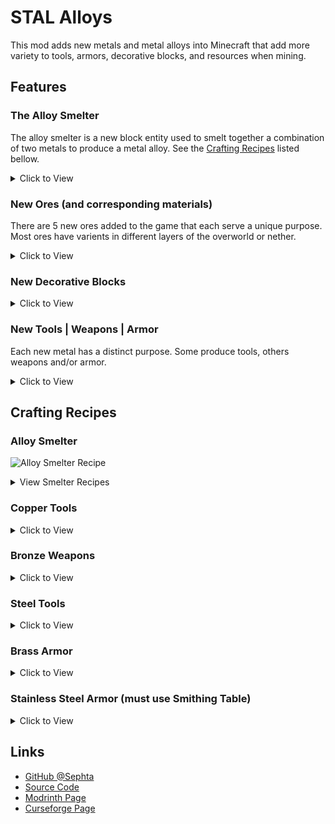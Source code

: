 # STAL Alloys

This mod adds new metals and metal alloys into Minecraft that add more variety to tools, armors, decorative blocks, and resources when mining.

## Features

### The Alloy Smelter

The alloy smelter is a new block entity used to smelt together a combination of two metals to produce a metal alloy. See the [Crafting Recipes](#crafting-recipes) listed bellow.

<details>
<summary>Click to View</summary>

<img src="https://github.com/Sephta/stal-alloys/raw/1.19.2/imgs/alloy_smelter_block.png">

</details>

### New Ores (and corresponding materials)

There are 5 new ores added to the game that each serve a unique purpose. Most ores have varients in different layers of the overworld or nether.

<details>
<summary>Click to View</summary>

|                 | Chromium | Nickel | Carbon | Zinc | Tin |
|-----------------|:--------:|:------:|:------:|:----:|:---:|
| **Stone Layer**     |    NO    |   YES  |   NO   |  YES | YES |
| **Deepslate Layer** |    NO    |   YES  |   YES  |  YES | YES |
| **The Nether**      |    YES   |   YES  |   NO   |  NO  |  NO |

<img src="https://github.com/Sephta/stal-alloys/raw/1.19.2/imgs/ores_01.png">

</details>

### New Decorative Blocks

<details>
<summary>Click to View</summary>

<img src="https://github.com/Sephta/stal-alloys/raw/1.19.2/imgs/cosmetic_blocks.png">

</details>

### New Tools | Weapons | Armor

Each new metal has a distinct purpose. Some produce tools, others weapons and/or armor.

<details>
<summary>Click to View</summary>

<img src="https://github.com/Sephta/stal-alloys/raw/1.19.2/imgs/armors_01.png">

<img src="https://github.com/Sephta/stal-alloys/raw/1.19.2/imgs/tools.png">

</details>

## Crafting Recipes

### Alloy Smelter

![Alloy Smelter Recipe](https://github.com/Sephta/stal-alloys/raw/1.19.2/imgs/alloy_smelter.png "Alloy Smelter Recipe")

<details>
<summary>View Smelter Recipes</summary>

#### Copper and Zinc produce Brass

![Brass Recipe](https://github.com/Sephta/stal-alloys/raw/1.19.2/imgs/brass_alloy_smelter.png "Brass Recipe")

#### Copper and Tin produce Bronze

![Bronze Recipe](https://github.com/Sephta/stal-alloys/raw/1.19.2/imgs/bronze_alloy_smelter.png "Bronze Recipe")

#### Carbon Dust will make Carbon Plates

![Carbon Plate](https://github.com/Sephta/stal-alloys/raw/1.19.2/imgs/carbon_plate.png "Carbon Plate")

#### Iron and Carbon Plates produce Steel

![Steel Recipe](https://github.com/Sephta/stal-alloys/raw/1.19.2/imgs/steel_alloy_smelter.png "Steel Recipe")

#### Chromium and Steel produce Stainless Steel

![Stainless Steel Recipe](https://github.com/Sephta/stal-alloys/raw/1.19.2/imgs/stainless_steel_alloy_smelter.png "Stainless Steel Recipe")

</details>

### Copper Tools

<details>
<summary>Click to View</summary>

![Copper Sword](https://github.com/Sephta/stal-alloys/raw/1.19.2/imgs/copper_sword.png "Copper Sword")
![Copper Pickaxe](https://github.com/Sephta/stal-alloys/raw/1.19.2/imgs/copper_pickaxe.png "Copper Pickaxe")
![Copper Axe](https://github.com/Sephta/stal-alloys/raw/1.19.2/imgs/copper_axe.png "Copper Axe")
![Copper Shovel](https://github.com/Sephta/stal-alloys/raw/1.19.2/imgs/copper_shovel.png "Copper Shovel")
![Copper Hoe](https://github.com/Sephta/stal-alloys/raw/1.19.2/imgs/copper_hoe.png "Copper Hoe")

</details>

### Bronze Weapons

<details>
<summary>Click to View</summary>

![Bronze Sword](https://github.com/Sephta/stal-alloys/raw/1.19.2/imgs/bronze_sword.png "Bronze Sword")
![Bronze Axe](https://github.com/Sephta/stal-alloys/raw/1.19.2/imgs/bronze_axe.png "Bronze Axe")
![Bronze Dirk](https://github.com/Sephta/stal-alloys/raw/1.19.2/imgs/bronze_dirk.png "Bronze Dirk")
![Bronze Dagger](https://github.com/Sephta/stal-alloys/raw/1.19.2/imgs/bronze_dagger.png "Bronze Dagger")

</details>

### Steel Tools

<details>
<summary>Click to View</summary>

![Steel Pickaxe](https://github.com/Sephta/stal-alloys/raw/1.19.2/imgs/steel_pickaxe.png "Steel Pickaxe")
![Steel Axe](https://github.com/Sephta/stal-alloys/raw/1.19.2/imgs/steel_axe.png "Steel Axe")
![Steel Shovel](https://github.com/Sephta/stal-alloys/raw/1.19.2/imgs/steel_shovel.png "Steel Shovel")
![Steel Hoe](https://github.com/Sephta/stal-alloys/raw/1.19.2/imgs/steel_hoe.png "Steel Hoe")

</details>

### Brass Armor

<details>
<summary>Click to View</summary>

![Brass Helmet](https://github.com/Sephta/stal-alloys/raw/1.19.2/imgs/brass_helmet.png "Brass Helmet")
![Brass Chestplate](https://github.com/Sephta/stal-alloys/raw/1.19.2/imgs/brass_chestplate.png "Brass Chestplate")
![Brass Leggings](https://github.com/Sephta/stal-alloys/raw/1.19.2/imgs/brass_leggings.png "Brass Leggings")
![Brass Boots](https://github.com/Sephta/stal-alloys/raw/1.19.2/imgs/brass_boots.png "Brass Boots")

</details>

### Stainless Steel Armor (must use Smithing Table)

<details>
<summary>Click to View</summary>

![Stainless Steel Helmet](https://github.com/Sephta/stal-alloys/raw/1.19.2/imgs/stainless_steel_helmet.png "Stainless Steel Helmet")
![Stainless Steel Chestplate](https://github.com/Sephta/stal-alloys/raw/1.19.2/imgs/stainless_steel_chestplate.png "Stainless Steel Chestplate")
![Stainless Steel Leggings](https://github.com/Sephta/stal-alloys/raw/1.19.2/imgs/stainless_steel_leggings.png "Stainless Steel Leggings")
![Stainless Steel Boots](https://github.com/Sephta/stal-alloys/raw/1.19.2/imgs/stainless_steel_boots.png "Stainless Steel Boots")

</details>

## Links

* [GitHub @Sephta](https://github.com/Sephta "User Sephta's GitHub Profile")
* [Source Code](https://github.com/Sephta/stal-alloys "STAL Alloys Source Code Repository")
* [Modrinth Page](https://modrinth.com/mod/stal-alloys "STAL Alloys Modrinth Page")
* [Curseforge Page](https://www.curseforge.com/minecraft/mc-mods/stal-alloys "STAL Alloys Curseforge Page")

